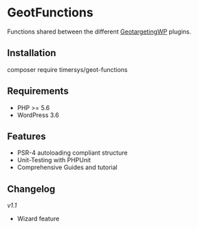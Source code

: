 GeotFunctions
=========================

Functions shared between the different [GeotargetingWP](https://geotargetingwp.com) plugins. 

Installation
--------
composer require timersys/geot-functions 

Requirements
--------
* PHP >= 5.6
* WordPress 3.6

Features
--------

* PSR-4 autoloading compliant structure
* Unit-Testing with PHPUnit
* Comprehensive Guides and tutorial

Changelog
---------
*v1.1*
* Wizard feature